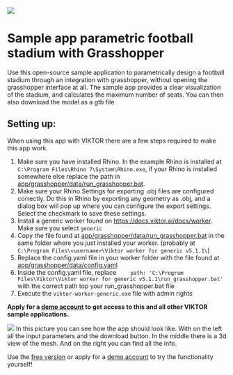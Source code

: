 ![](https://img.shields.io/badge/SDK-v13.0.0-blue) <Please check version is the same as specified in requirements.txt>

# Sample app parametric football stadium with Grasshopper
Use this open-source sample application to parametrically design a football stadium through an 
integration with grasshopper, without opening the grasshopper interface at all. 
The sample app provides a clear visualization of the stadium, and calculates the maximum number of seats. 
You can then also download the model as a gtb file

## Setting up:
When using this app with VIKTOR there are a few steps required to make this app work.
1. Make sure you have installed Rhino. In the example Rhino is installed at ``C:\Program Files\Rhino 7\System\Rhino.exe``, if your Rhino is installed somewhere else replace the path in [app/grasshopper/data/run_grasshopper.bat](app/grasshopper/data/run_grasshopper.bat).
2. Make sure your Rhino Settings for exporting .obj files are configured correctly. Do this in Rhino by exporting any geometry as .obj, and a dialog box will pop up where you can configure the export settings. Select the checkmark to save these settings.
3. Install a generic worker found on https://docs.viktor.ai/docs/worker. Make sure you select ``generic``
4. Copy the file found at [app/grasshopper/data/run_grasshopper.bat](app/grasshopper/data/run_grasshopper.bat) in the same folder where you just installed your worker. (probably at ``C:\Program Files\<username>\Viktor worker for generic v5.1.1\``)
5. Replace the config.yaml file in your worker folder with the file found at [app/grasshopper/data/config.yaml](app/grasshopper/data/config.yaml)
6. Inside the config.yaml file, replace ``    path: 'C:\Program Files\Viktor\Viktor worker for generic v5.1.1\run_grasshopper.bat'`` with the correct path top your run_grasshopper.bat file
7. Execute the ``viktor-worker-generic.exe`` file with admin rights

**Apply for a [demo account](https://www.viktor.ai/demo-environment) to get access to this and all other VIKTOR sample applications.**

![](manifest/pictures/stadium.png)
In this picture you can see how the app should look like. With on the left all the input parameters and the download button. In the middle there is a 3d view of the mesh. And on the right you can find all the info.

Use the [free version](https://www.viktor.ai/try-for-free) or apply for a [demo account](https://www.viktor.ai/try-for-free) to try the functionality yourself! 
